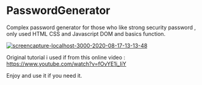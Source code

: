 # PasswordGenerator
Complex password generator for those who like strong security password , only used HTML CSS and Javascript DOM and basics function.


<a href="https://ibb.co/Zh9LQfP"><img src="https://i.ibb.co/JzZBYc4/screencapture-localhost-3000-2020-08-17-13-13-48.png" alt="screencapture-localhost-3000-2020-08-17-13-13-48" border="0"></a>

Original tutorial i used if from this online video : https://www.youtube.com/watch?v=fOvYE1i_IiY

Enjoy and use it if you need it.


